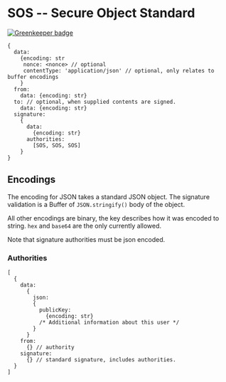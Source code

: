 # SOS -- Secure Object Standard

[![Greenkeeper badge](https://badges.greenkeeper.io/mikeal/sos.svg)](https://greenkeeper.io/)

```
{
  data:
    {encoding: str
     nonce: <nonce> // optional
     contentType: 'application/json' // optional, only relates to buffer encodings
    }
  from:
    data: {encoding: str}
  to: // optional, when supplied contents are signed.
    data: {encoding: str}
  signature:
    {
      data:
        {encoding: str}
      authorities:
        [SOS, SOS, SOS]
    }
}
```

## Encodings

The encoding for JSON takes a standard JSON object. The signature
validation is a Buffer of `JSON.stringify()` body of the object.

All other encodings are binary, the key describes how it was encoded to
string. `hex` and `base64` are the only currently allowed.

Note that signature authorities must be json encoded.

### Authorities

```
[
  {
    data:
      {
        json:
        {
          publicKey:
            {encoding: str}
          /* Additional information about this user */
        }
      }
    from:
      {} // authority
    signature:
      {} // standard signature, includes authorities.
  }
]
```

